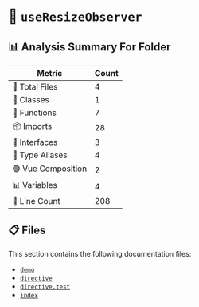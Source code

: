 # 📁 `useResizeObserver`

## 📊 Analysis Summary For Folder

| Metric | Count |
|--------|-------|
| 📁 Total Files | 4 |
| 🧱 Classes | 1 |
| 🔧 Functions | 7 |
| 📦 Imports | 28 |
| 📐 Interfaces | 3 |
| 📑 Type Aliases | 4 |
| 🟢 Vue Composition | 2 |
| 📊 Variables | 4 |
| 🔢 Line Count | 208 |


## 📋 Files

This section contains the following documentation files:

- [`demo`](./demo.md)
- [`directive`](./directive.md)
- [`directive.test`](./directive.test.md)
- [`index`](./index.md)